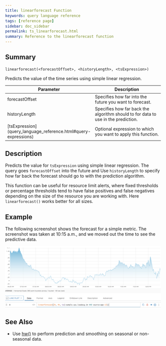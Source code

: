 ```yaml
---
title: linearforecast Function
keywords: query language reference
tags: [reference page]
sidebar: doc_sidebar
permalink: ts_linearforecast.html
summary: Reference to the linearforecast function
---
```


## Summary
```
linearforecast(<forecastOffset>, <historyLength>, <tsExpression>)
```
Predicts the value of the time series using simple linear regression.


<table style="width: 100%;">
<tbody>
<thead>
<tr><th width="20%">Parameter</th><th width="80%">Description</th></tr>
</thead>
<tr>
<td>forecastOffset</td>
<td>Specifies how far into the future you want to forecast.
</td>
</tr>
<tr>
<td>historyLength</td>
<td>Specifies how far back the algorithm should to for data to use in the prediction. </td>
</tr>
<tr>
<td markdown="span"> [tsExpression](query_language_reference.html#query-expressions)</td>
<td>Optional expression to which you want to apply this function. </td>
</tr>
</tbody>
</table>

## Description

Predicts the value for `tsExpression` using simple linear regression. The query goes `forecastOffset`  into the future and  Use `historyLength` to specify how far back the forecast should go to with the prediction algorithm.

This function can be useful for resource limit alerts, where fixed thresholds or percentage thresholds tend to have false positives and false negatives depending on the size of the resource you are working with.  Here `linearforecast()` works better for all sizes.

## Example

The following screenshot shows the forecast for a simple metric. The screenshot was taken at 10:15 a.m., and we moved out the time to see the predictive data.

![forecast function](images/ts_forecast.png)

## See Also

* Use [hw()](ts_hw.html) to perform prediction and smoothing on seasonal or non-seasonal data.
